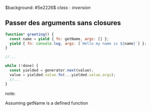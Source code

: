 $background: #5e2226$
$class:inversion$

## Passer des arguments sans closures

```js
function* greeting() {
  const name = yield { fn: getName, args: [] };
  yield { fn: console.log, args: [`Hello my name is ${name}`] };
}
```

```js
//...

while (!done) {
  const yielded = generator.next(value);
  value = yielded.value.fn(...yielded.value.args);
  //...
}
```

note:

Assuming getName is a defined function
